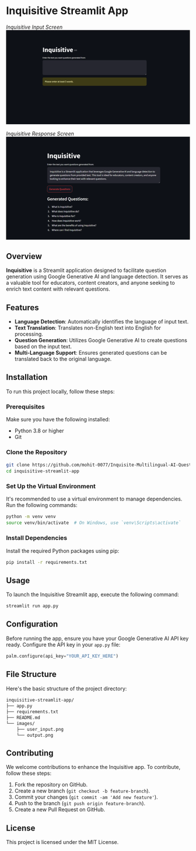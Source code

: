 # Inquisitive Streamlit App
*Inquisitive Input Screen*
![Inquisitive Input Screen](https://github.com/NaveenDeveloperR/inquisitive-streamlit-app/blob/main/images/user_input.png)

*Inquisitive Response Screen*
![Inquisitive Response Screen](https://github.com/NaveenDeveloperR/inquisitive-streamlit-app/blob/main/images/output.png)


## Overview

**Inquisitive** is a Streamlit application designed to facilitate question generation using Google Generative AI and language detection. It serves as a valuable tool for educators, content creators, and anyone seeking to enrich text content with relevant questions.

## Features

- **Language Detection**: Automatically identifies the language of input text.
- **Text Translation**: Translates non-English text into English for processing.
- **Question Generation**: Utilizes Google Generative AI to create questions based on the input text.
- **Multi-Language Support**: Ensures generated questions can be translated back to the original language.

## Installation

To run this project locally, follow these steps:

### Prerequisites

Make sure you have the following installed:

- Python 3.8 or higher
- Git

### Clone the Repository

```sh
git clone https://github.com/mohit-0077/Inquisite-Multilingual-AI-Question-Generator.git
cd inquisitive-streamlit-app
```

### Set Up the Virtual Environment

It's recommended to use a virtual environment to manage dependencies. Run the following commands:

```sh
python -m venv venv
source venv/bin/activate  # On Windows, use `venv\Scripts\activate`
```

### Install Dependencies

Install the required Python packages using pip:

```sh
pip install -r requirements.txt
```

## Usage

To launch the Inquisitive Streamlit app, execute the following command:

```sh
streamlit run app.py
```

## Configuration

Before running the app, ensure you have your Google Generative AI API key ready. Configure the API key in your `app.py` file:

```python
palm.configure(api_key="YOUR_API_KEY_HERE")
```

## File Structure

Here's the basic structure of the project directory:

```
inquisitive-streamlit-app/
├── app.py
├── requirements.txt
├── README.md
└── images/
    ├── user_input.png
    └── output.png
```

## Contributing

We welcome contributions to enhance the Inquisitive app. To contribute, follow these steps:

1. Fork the repository on GitHub.
2. Create a new branch (`git checkout -b feature-branch`).
3. Commit your changes (`git commit -am 'Add new feature'`).
4. Push to the branch (`git push origin feature-branch`).
5. Create a new Pull Request on GitHub.

## License

This project is licensed under the MIT License. 


